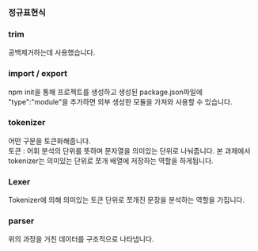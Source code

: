 ### 정규표현식

### trim

공백제거하는데 사용했습니다.

### import / export

npm init을 통해 프로젝트를 생성하고 생성된 package.json파일에 "type":"module"을 추가하면 외부 생성한 모듈을 가져와 사용할 수 있습니다.

### tokenizer

어떤 구문을 토큰화해줍니다.<br>
토큰 : 어휘 분석의 단위를 뜻하며 문자열을 의미있는 단위로 나눠줍니다.
본 과제에서 tokenizer는 의미있는 단위로 쪼개 배열에 저장하는 역할을 하게됩니다.

### Lexer

Tokenizer에 의해 의미있는 토큰 단위로 쪼개진 문장을 분석하는 역할을 가집니다.

### parser

위의 과정을 거친 데이터를 구조적으로 나타냅니다.
